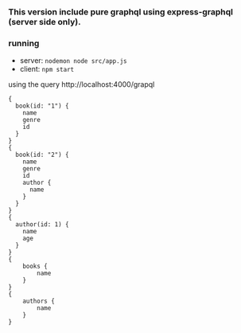 ### This version include pure graphql using express-graphql (server side only).

### running
- server: `nodemon node src/app.js`
- client: `npm start`

using the query http://localhost:4000/grapql
````
{
  book(id: "1") {
    name
    genre
    id
  }
}
{
  book(id: "2") {
    name
    genre
    id
    author {
      name
    }
  }
}
{
  author(id: 1) {
    name
    age
  }
}
{
	books {
		name
	}
}
{
	authors {
		name
	}
}
````

